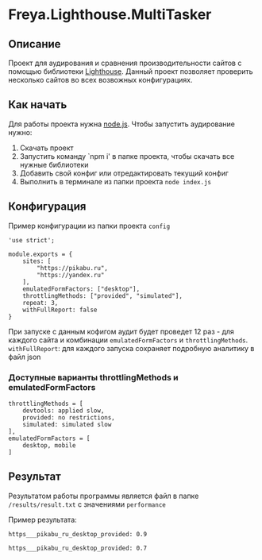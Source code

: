 # Freya.Lighthouse.MultiTasker

## Описание
Проект для аудирования и сравнения производительности сайтов с помощью библиотеки [Lighthouse](https://github.com/GoogleChrome/lighthouse).
Данный проект позволяет проверить несколько сайтов во всех возвожных конфигурациях.

## Как начать
Для работы проекта нужна [node.js](https://nodejs.org/en/).
Чтобы запустить аудирование нужно:
1. Скачать проект
2. Запустить команду `npm i' в папке проекта, чтобы скачать все нужные библиотеки
3. Добавить свой конфиг или отредактировать текущий конфиг
4. Выполнить в терминале из папки проекта `node index.js`

## Конфигурация
Пример конфигурации из папки проекта `config`
```
'use strict';

module.exports = {
    sites: [
        "https://pikabu.ru",
        "https://yandex.ru"
    ],
    emulatedFormFactors: ["desktop"],
    throttlingMethods: ["provided", "simulated"],
    repeat: 3,
    withFullReport: false
}
```
При запуске с данным кофигом аудит будет проведет 12 раз - для каждого сайта и комбинации `emulatedFormFactors` и `throttlingMethods`.
`withFullReport`: для каждого запуска сохраняет подробную аналитику в файл json

### Доступные варианты throttlingMethods и emulatedFormFactors
```
throttlingMethods = [
    devtools: applied slow, 
    provided: no restrictions,
    simulated: simulated slow
],
emulatedFormFactors = [
    desktop, mobile
]
```
## Результат
Результатом работы программы является файл в папке `/results/result.txt` с значениями `performance`

Пример результата:
```
https___pikabu_ru_desktop_provided: 0.9

https___pikabu_ru_desktop_provided: 0.7
```
